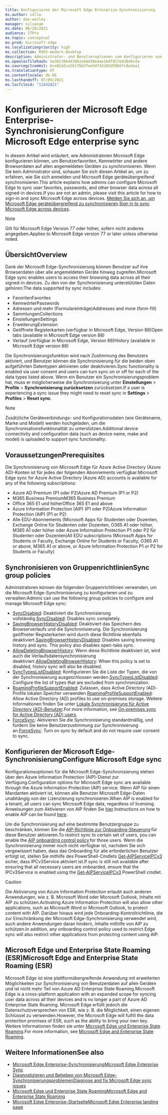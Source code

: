 ```yaml
---
title: Konfigurieren der Microsoft Edge Enterprise-Synchronisierung
ms.author: collw
author: dan-wesley
manager: silvanam
ms.date: 06/28/2021
audience: ITPro
ms.topic: conceptual
ms.prod: microsoft-edge
ms.localizationpriority: high
ms.collection: M365-modern-desktop
description: Administrator- und Benutzeroptionen zum Konfigurieren von Microsoft Edge zum Synchronisieren von Favoriten, Kennwörtern und anderen Browserdaten.
ms.openlocfilehash: 5e3813664d3942e84d38e4ae1b4fd17e41049cda
ms.sourcegitcommit: bce02a5ce2617bb37ee5d743365d50b5fc8e4aa1
ms.translationtype: HT
ms.contentlocale: de-DE
ms.lasthandoff: 07/09/2021
ms.locfileid: "11642821"
---
```

# <a name="configure-microsoft-edge-enterprise-sync"></a><span data-ttu-id="ba9fa-103">Konfigurieren der Microsoft Edge Enterprise-Synchronisierung</span><span class="sxs-lookup"><span data-stu-id="ba9fa-103">Configure Microsoft Edge enterprise sync</span></span>

<span data-ttu-id="ba9fa-104">In diesem Artikel wird erläutert, wie Administratoren Microsoft Edge konfigurieren können, um Benutzerfavoriten, Kennwörter und andere Browserdaten auf allen angemeldeten Geräten zu synchronisieren. Wenn Sie kein Administrator sind, schauen Sie sich diesen Artikel an, um zu erfahren, wie Sie sich anmelden und Microsoft Edge geräteübergreifend synchronisieren.</span><span class="sxs-lookup"><span data-stu-id="ba9fa-104">This article explains how admins can configure Microsoft Edge to sync user favorites, passwords, and other browser data across all signed-in devices.If you are not an admin, please visit this article for how to sign-in and sync Microsoft Edge across devices.</span></span> <span data-ttu-id="ba9fa-105">[Melden Sie sich an, um Microsoft Edge geräteübergreifend zu synchronisieren](https://support.microsoft.com/microsoft-edge/sign-in-to-sync-microsoft-edge-across-devices-e6ffa79b-ed52-aa32-47e2-5d5597fe4674).</span><span class="sxs-lookup"><span data-stu-id="ba9fa-105">[Sign in to sync Microsoft Edge across devices](https://support.microsoft.com/microsoft-edge/sign-in-to-sync-microsoft-edge-across-devices-e6ffa79b-ed52-aa32-47e2-5d5597fe4674).</span></span>

> [!NOTE]
> <span data-ttu-id="ba9fa-106">Gilt für Microsoft Edge Version 77 oder höher, sofern nicht anderes angegeben.</span><span class="sxs-lookup"><span data-stu-id="ba9fa-106">Applies to Microsoft Edge version 77 or later unless otherwise noted.</span></span>

## <a name="overview"></a><span data-ttu-id="ba9fa-107">Übersicht</span><span class="sxs-lookup"><span data-stu-id="ba9fa-107">Overview</span></span>

<span data-ttu-id="ba9fa-108">Dank der Microsoft Edge-Synchronisierung können Benutzer auf ihre Browserdaten über alle angemeldeten Geräte hinweg zugreifen.</span><span class="sxs-lookup"><span data-stu-id="ba9fa-108">Microsoft Edge sync enables users to access their browsing data across all their signed-in devices.</span></span> <span data-ttu-id="ba9fa-109">Zu den von der Synchronisierung unterstützten Daten gehören:</span><span class="sxs-lookup"><span data-stu-id="ba9fa-109">The data supported by sync includes:</span></span>

- <span data-ttu-id="ba9fa-110">Favoriten</span><span class="sxs-lookup"><span data-stu-id="ba9fa-110">Favorites</span></span>
- <span data-ttu-id="ba9fa-111">Kennwörter</span><span class="sxs-lookup"><span data-stu-id="ba9fa-111">Passwords</span></span>
- <span data-ttu-id="ba9fa-112">Adressen und mehr (Formulareinträge)</span><span class="sxs-lookup"><span data-stu-id="ba9fa-112">Addresses and more (form-fill)</span></span>
- <span data-ttu-id="ba9fa-113">Sammlungen</span><span class="sxs-lookup"><span data-stu-id="ba9fa-113">Collections</span></span>
- <span data-ttu-id="ba9fa-114">Einstellungen</span><span class="sxs-lookup"><span data-stu-id="ba9fa-114">Settings</span></span>
- <span data-ttu-id="ba9fa-115">Erweiterung</span><span class="sxs-lookup"><span data-stu-id="ba9fa-115">Extension</span></span>
- <span data-ttu-id="ba9fa-116">Geöffnete Registerkarten (verfügbar in Microsoft Edge, Version 88)</span><span class="sxs-lookup"><span data-stu-id="ba9fa-116">Open tabs (available in Microsoft Edge version 88)</span></span>
- <span data-ttu-id="ba9fa-117">Verlauf (verfügbar in Microsoft Edge, Version 88)</span><span class="sxs-lookup"><span data-stu-id="ba9fa-117">History (available in Microsoft Edge version 88)</span></span>

<span data-ttu-id="ba9fa-118">Die Synchronisierungsfunktion wird nach Zustimmung des Benutzers aktiviert, und Benutzer können die Synchronisierung für die beiden oben aufgeführten Datentypen aktivieren oder deaktivieren.</span><span class="sxs-lookup"><span data-stu-id="ba9fa-118">Sync functionality is enabled via user consent and users can turn sync on or off for each of the data types listed above.</span></span> <span data-ttu-id="ba9fa-119">Wenn ein Benutzer ein Synchronisierungsproblem hat, muss er möglicherweise die Synchronisierung unter **Einstellungen** > **Profile** > **Synchronisierung zurücksetzen** zurücksetzen.</span><span class="sxs-lookup"><span data-stu-id="ba9fa-119">If a user is experiencing a sync issue they might need to reset sync in **Settings** > **Profiles** > **Reset sync**.</span></span>

> [!NOTE]
> <span data-ttu-id="ba9fa-120">Zusätzliche Geräteverbindungs- und Konfigurationsdaten (wie Gerätename, Marke und Modell) werden hochgeladen, um die Synchronisationsfunktionalität zu unterstützen.</span><span class="sxs-lookup"><span data-stu-id="ba9fa-120">Additional device connectivity and configuration data (such as device name, make and model) is uploaded to support sync functionality.</span></span>

## <a name="prerequisites"></a><span data-ttu-id="ba9fa-121">Voraussetzungen</span><span class="sxs-lookup"><span data-stu-id="ba9fa-121">Prerequisites</span></span>

<span data-ttu-id="ba9fa-122">Die Synchronisierung von Microsoft Edge für Azure Active Directory (Azure AD)-Konten ist für jedes der folgenden Abonnements verfügbar:</span><span class="sxs-lookup"><span data-stu-id="ba9fa-122">Microsoft Edge sync for Azure Active Directory (Azure AD) accounts is available for any of the following subscriptions:</span></span>

- <span data-ttu-id="ba9fa-123">Azure AD Premium (P1 oder P2)</span><span class="sxs-lookup"><span data-stu-id="ba9fa-123">Azure AD Premium (P1 or P2)</span></span>
- <span data-ttu-id="ba9fa-124">M365 Business Premium</span><span class="sxs-lookup"><span data-stu-id="ba9fa-124">M365 Business Premium</span></span>
- <span data-ttu-id="ba9fa-125">Office 365 E1 und höher</span><span class="sxs-lookup"><span data-stu-id="ba9fa-125">Office 365 E1 and above</span></span>
- <span data-ttu-id="ba9fa-126">Azure Information Protection (AIP) (P1 oder P2)</span><span class="sxs-lookup"><span data-stu-id="ba9fa-126">Azure Information Protection (AIP) (P1 or P2)</span></span>
- <span data-ttu-id="ba9fa-127">Alle EDU-Abonnements (Microsoft Apps für Studenten oder Dozenten, Exchange Online für Studenten oder Dozenten, O365 A1 oder höher, M365 A1 oder höher oder Azure Information Protection P1 oder P2 für Studenten oder Dozenten)</span><span class="sxs-lookup"><span data-stu-id="ba9fa-127">All EDU subscriptions (Microsoft Apps for Students or Faculty, Exchange Online for Students or Faculty, O365 A1 or above, M365 A1 or above, or Azure Information Protection P1 or P2 for Students or Faculty)</span></span>

## <a name="sync-group-policies"></a><span data-ttu-id="ba9fa-128">Synchronisieren von Gruppenrichtlinien</span><span class="sxs-lookup"><span data-stu-id="ba9fa-128">Sync group policies</span></span>

<span data-ttu-id="ba9fa-129">Administratoren können die folgenden Gruppenrichtlinien verwenden, um die Microsoft Edge-Synchronisierung zu konfigurieren und zu verwalten:</span><span class="sxs-lookup"><span data-stu-id="ba9fa-129">Admins can use the following group policies to configure and manage Microsoft Edge sync:</span></span>

- <span data-ttu-id="ba9fa-130">[SyncDisabled](./microsoft-edge-policies.md#syncdisabled): Deaktiviert die Synchronisierung vollständig.</span><span class="sxs-lookup"><span data-stu-id="ba9fa-130">[SyncDisabled](./microsoft-edge-policies.md#syncdisabled): Disables sync completely.</span></span>
- <span data-ttu-id="ba9fa-131">[SavingBrowserHistoryDisabled](./microsoft-edge-policies.md#savingbrowserhistorydisabled): Deaktiviert das Speichern des Browserverlaufs und die Synchronisierung. Die Synchronisierung geöffneter Registerkarten wird durch diese Richtlinie ebenfalls deaktiviert.</span><span class="sxs-lookup"><span data-stu-id="ba9fa-131">[SavingBrowserHistoryDisabled](./microsoft-edge-policies.md#savingbrowserhistorydisabled): Disables saving browsing history and sync. This policy also disables open-tabs sync.</span></span>
- <span data-ttu-id="ba9fa-132">[AllowDeletingBrowserHistory](./microsoft-edge-policies.md#allowdeletingbrowserhistory): Wenn diese Richtlinie deaktiviert ist, wird auch die Verlaufsdatensynchronisierung deaktiviert.</span><span class="sxs-lookup"><span data-stu-id="ba9fa-132">[AllowDeletingBrowserHistory](./microsoft-edge-policies.md#allowdeletingbrowserhistory): When this policy is set to disabled, history sync will also be disabled.</span></span>
- <span data-ttu-id="ba9fa-133">[SyncTypesListDisabled](./microsoft-edge-policies.md#synctypeslistdisabled): Konfigurieren Sie die Liste der Typen, die von der Synchronisierung ausgeschlossen werden.</span><span class="sxs-lookup"><span data-stu-id="ba9fa-133">[SyncTypesListDisabled](./microsoft-edge-policies.md#synctypeslistdisabled): Configure the list of types that are excluded from synchronization.</span></span>
- <span data-ttu-id="ba9fa-134">[RoamingProfileSupportEnabled](./microsoft-edge-policies.md#roamingprofilesupportenabled): Zulassen, dass Active Directory (AD)-Profile lokalen Speicher verwenden.</span><span class="sxs-lookup"><span data-stu-id="ba9fa-134">[RoamingProfileSupportEnabled](./microsoft-edge-policies.md#roamingprofilesupportenabled): Allow Active Directory (AD) profiles to use on-premises storage.</span></span> <span data-ttu-id="ba9fa-135">Weitere Informationen finden Sie unter [Lokale Synchronisierung für Active Directory (AD)-Benutzer](./microsoft-edge-on-premises-sync.md).</span><span class="sxs-lookup"><span data-stu-id="ba9fa-135">For more information, see [On-premises sync for Active Directory (AD) users](./microsoft-edge-on-premises-sync.md).</span></span>
- <span data-ttu-id="ba9fa-136">[ForceSync](/deployedge/microsoft-edge-policies#forcesync): Aktivieren Sie die Synchronisierung standardmäßig, und fordern Sie keine Benutzerzustimmung zur Synchronisierung an.</span><span class="sxs-lookup"><span data-stu-id="ba9fa-136">[ForceSync](/deployedge/microsoft-edge-policies#forcesync): Turn on sync by default and do not require user consent to sync.</span></span>  

## <a name="configure-microsoft-edge-sync"></a><span data-ttu-id="ba9fa-137">Konfigurieren der Microsoft Edge-Synchronisierung</span><span class="sxs-lookup"><span data-stu-id="ba9fa-137">Configure Microsoft Edge sync</span></span>

<span data-ttu-id="ba9fa-138">Konfigurationsoptionen für die Microsoft Edge-Synchronisierung stehen über den Azure Information Protection (AIP)-Dienst zur Verfügung.</span><span class="sxs-lookup"><span data-stu-id="ba9fa-138">Configuration options for Microsoft Edge sync are available through the Azure Information Protection (AIP) service.</span></span> <span data-ttu-id="ba9fa-139">Wenn AIP für einen Mandanten aktiviert ist, können alle Benutzer Microsoft Edge-Daten unabhängig von der Lizenzierung synchronisieren.</span><span class="sxs-lookup"><span data-stu-id="ba9fa-139">When AIP is enabled for a tenant, all users can sync Microsoft Edge data, regardless of licensing.</span></span> <span data-ttu-id="ba9fa-140">Anweisungen zum Aktivieren von AIP finden Sie [hier](/azure/information-protection/activate-office365).</span><span class="sxs-lookup"><span data-stu-id="ba9fa-140">Instructions on how to enable AIP can be found [here](/azure/information-protection/activate-office365).</span></span>

<span data-ttu-id="ba9fa-141">Um die Synchronisierung auf eine bestimmte Benutzergruppe zu beschränken, können Sie die [AIP-Richtlinie zur Onboarding-Steuerung](/powershell/module/aipservice/set-aipserviceonboardingcontrolpolicy?preserve-view=true&view=azureipps) für diese Benutzer aktivieren.</span><span class="sxs-lookup"><span data-stu-id="ba9fa-141">To restrict sync to certain set of users, you can enable the [AIP onboarding control policy](/powershell/module/aipservice/set-aipserviceonboardingcontrolpolicy?preserve-view=true&view=azureipps) for those users.</span></span> <span data-ttu-id="ba9fa-142">Wenn die Synchronisierung immer noch nicht verfügbar ist, nachdem Sie sich vergewissert haben, dass das Onboarding für alle erforderlichen Benutzer erfolgt ist, stellen Sie mithilfe des PowerShell-Cmdlets [Get-AIPServiceIPCv3](/powershell/module/aipservice/get-aipserviceipcv3?preserve-view=true&view=azureipps)  sicher, dass IPCv3Service aktiviert ist.</span><span class="sxs-lookup"><span data-stu-id="ba9fa-142">If sync is still not available after ensuring that all necessary users are onboarded, ensure that the IPCv3Service is enabled using the [Get-AIPServiceIPCv3](/powershell/module/aipservice/get-aipserviceipcv3?preserve-view=true&view=azureipps)  PowerShell cmdlet.</span></span>

> [!CAUTION]
> <span data-ttu-id="ba9fa-143">Die Aktivierung von Azure Information Protection erlaubt auch anderen Anwendungen, wie z. B. Microsoft Word oder Microsoft Outlook, Inhalte mit AIP zu schützen.</span><span class="sxs-lookup"><span data-stu-id="ba9fa-143">Activating Azure Information Protection will also allow other applications, such as Microsoft Word or Microsoft Outlook, to protect content with AIP.</span></span> <span data-ttu-id="ba9fa-144">Darüber hinaus wird jede Onboarding-Kontrollrichtlinie, die zur Einschränkung der Microsoft Edge-Synchronisierung verwendet wird, auch andere Anwendungen daran hindern, Inhalte mithilfe von AIP zu schützen.</span><span class="sxs-lookup"><span data-stu-id="ba9fa-144">In addition, any onboarding control policy used to restrict Edge sync will also restrict other applications from protecting content using AIP.</span></span>

## <a name="microsoft-edge-and-enterprise-state-roaming-esr"></a><span data-ttu-id="ba9fa-145">Microsoft Edge und Enterprise State Roaming (ESR)</span><span class="sxs-lookup"><span data-stu-id="ba9fa-145">Microsoft Edge and Enterprise State Roaming (ESR)</span></span>

<span data-ttu-id="ba9fa-146">Microsoft Edge ist eine plattformübergreifende Anwendung mit erweiterten Möglichkeiten zur Synchronisierung von Benutzerdaten auf allen Geräten und ist nicht mehr Teil von Azure AD Enterprise State Roaming.</span><span class="sxs-lookup"><span data-stu-id="ba9fa-146">Microsoft Edge is a cross-platform application with an expanded scope for syncing user data across all their devices and is no longer a part of Azure AD Enterprise State Roaming.</span></span> <span data-ttu-id="ba9fa-147">Microsoft Edge erfüllt jedoch die Datenschutzversprechen von ESR, wie z. B. die Möglichkeit, einen eigenen Schlüssel zu verwenden.</span><span class="sxs-lookup"><span data-stu-id="ba9fa-147">However, the Microsoft Edge will fulfill the data protection promises of ESR, such as the ability to bring your own key.</span></span> <span data-ttu-id="ba9fa-148">Weitere Informationen finden sie unter [Microsoft Edge und Enterprise State Roaming](microsoft-edge-enterprise-state-roaming.md).</span><span class="sxs-lookup"><span data-stu-id="ba9fa-148">For more information, see [Microsoft Edge and Enterprise State Roaming](microsoft-edge-enterprise-state-roaming.md).</span></span>

## <a name="see-also"></a><span data-ttu-id="ba9fa-149">Weitere Informationen</span><span class="sxs-lookup"><span data-stu-id="ba9fa-149">See also</span></span>

- [<span data-ttu-id="ba9fa-150">Microsoft Edge Enterprise-Synchronisierung</span><span class="sxs-lookup"><span data-stu-id="ba9fa-150">Microsoft Edge Enterprise Sync</span></span>](microsoft-edge-enterprise-sync.md)
- [<span data-ttu-id="ba9fa-151">Diagnostizieren und Beheben von Microsoft Edge-Synchronisierungsproblemen</span><span class="sxs-lookup"><span data-stu-id="ba9fa-151">Diagnose and fix Microsoft Edge sync issues</span></span>](microsoft-edge-troubleshoot-enterprise-sync.md)
- [<span data-ttu-id="ba9fa-152">Microsoft Edge und Enterprise State Roaming</span><span class="sxs-lookup"><span data-stu-id="ba9fa-152">Microsoft Edge and Enterprise State Roaming</span></span>](microsoft-edge-enterprise-state-roaming.md)
- [<span data-ttu-id="ba9fa-153">Microsoft Edge Enterprise-Startseite</span><span class="sxs-lookup"><span data-stu-id="ba9fa-153">Microsoft Edge Enterprise landing page</span></span>](https://aka.ms/EdgeEnterprise)